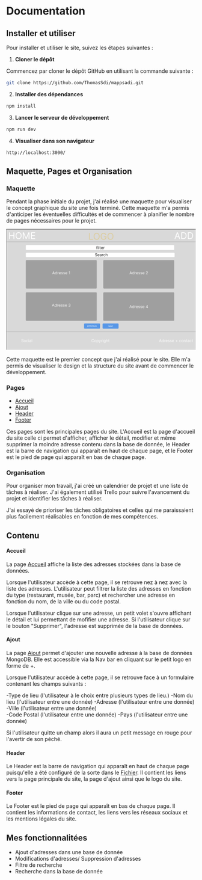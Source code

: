 # **Documentation**

## **Installer et utiliser**

Pour installer et utiliser le site, suivez les étapes suivantes :

1. **Cloner le dépôt**

Commencez par cloner le dépôt GitHub en utilisant la commande suivante :

```bash
git clone https://github.com/ThomasSdi/mappsadi.git
```

2. **Installer des dépendances**

```bash
npm install
```

3. **Lancer le serveur de développement**

```bash
npm run dev
```

4. **Visualiser dans son navigateur**

```bash
http://localhost:3000/
```

## **Maquette, Pages et Organisation**

### **Maquette**

Pendant la phase initiale du projet, j'ai réalisé une maquette pour visualiser le concept graphique du site une fois terminé. Cette maquette m'a permis d'anticiper les éventuelles difficultés et de commencer à planifier le nombre de pages nécessaires pour le projet.

![Premier concept](public/maquette.png)

Cette maquette est le premier concept que j'ai réalisé pour le site. Elle m'a permis de visualiser le design et la structure du site avant de commencer le développement.

### **Pages**

- [Accueil](src/pages/index.jsx)
- [Ajout](src/pages/ajout.jsx)
- [Header](src/pages/header.jsx)
- [Footer](src/pages/footer.jsx)

Ces pages sont les principales pages du site. L'Accueil est la page d'accueil du site celle ci permet d'afficher, afficher le détail, modifier et même supprimer la moindre adresse contenu dans la base de donnée, le Header est la barre de navigation qui apparaît en haut de chaque page, et le Footer est le pied de page qui apparaît en bas de chaque page.

### **Organisation**

Pour organiser mon travail, j'ai créé un calendrier de projet et une liste de tâches à réaliser. J'ai également utilisé Trello pour suivre l'avancement du projet et identifier les tâches à réaliser.

J'ai essayé de prioriser les tâches obligatoires et celles qui me paraissaient plus facilement réalisables en fonction de mes compétences.

## **Contenu**

#### **Accueil**

La page [Accueil](src/pages/index.jsx) affiche la liste des adresses stockées dans la base de données.

Lorsque l'utilisateur accède à cette page, il se retrouve nez à nez avec la liste des adresses. L'utilisateur peut filtrer la liste des adresses en fonction du type (restaurant, musée, bar, parc) et rechercher une adresse en fonction du nom, de la ville ou du code postal.

Lorsque l'utilisateur clique sur une adresse, un petit volet s'ouvre affichant le détail et lui permettant de mofifier une adresse. Si l'utilisateur clique sur le bouton "Supprimer", l'adresse est supprimée de la base de données.

#### **Ajout**

La page [Ajout](src/pages/ajout.jsx) permet d'ajouter une nouvelle adresse à la base de données MongoDB. Elle est accessible via la Nav bar en cliquant sur le petit logo en forme de +.

Lorsque l'utilisateur accède à cette page, il se retrouve face à un formulaire contenant les champs suivants :

-Type de lieu (l'utilisateur à le choix entre plusieurs types de lieu.)
-Nom du lieu (l'utilisateur entre une donnée)
-Adresse (l'utilisateur entre une donnée)
-Ville (l'utilisateur entre une donnée)  
-Code Postal (l'utilisateur entre une donnée)
-Pays (l'utilisateur entre une donnée)

Si l'utilisateur quitte un champ alors il aura un petit message en rouge pour l'avertir de son péché.

#### **Header**

Le Header est la barre de navigation qui apparaît en haut de chaque page puisqu'elle a été configuré de la sorte dans le [Fichier](src/pages/_app.js). Il contient les liens vers la page principale du site, la page d'ajout ainsi que le logo du site.

#### **Footer**

Le Footer est le pied de page qui apparaît en bas de chaque page. Il contient les informations de contact, les liens vers les réseaux sociaux et les mentions légales du site.

## **Mes fonctionnalitées**

- Ajout d'adresses dans une base de donnée
- Modifications d'adresses/ Suppression d'adresses
- Filtre de recherche
- Recherche dans la base de donnée
